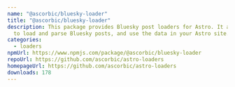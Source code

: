 ```yaml
---
name: "@ascorbic/bluesky-loader"
title: "@ascorbic/bluesky-loader"
description: This package provides Bluesky post loaders for Astro. It allows you
  to load and parse Bluesky posts, and use the data in your Astro site.
categories:
  - loaders
npmUrl: https://www.npmjs.com/package/@ascorbic/bluesky-loader
repoUrl: https://github.com/ascorbic/astro-loaders
homepageUrl: https://github.com/ascorbic/astro-loaders
downloads: 178
---
```

